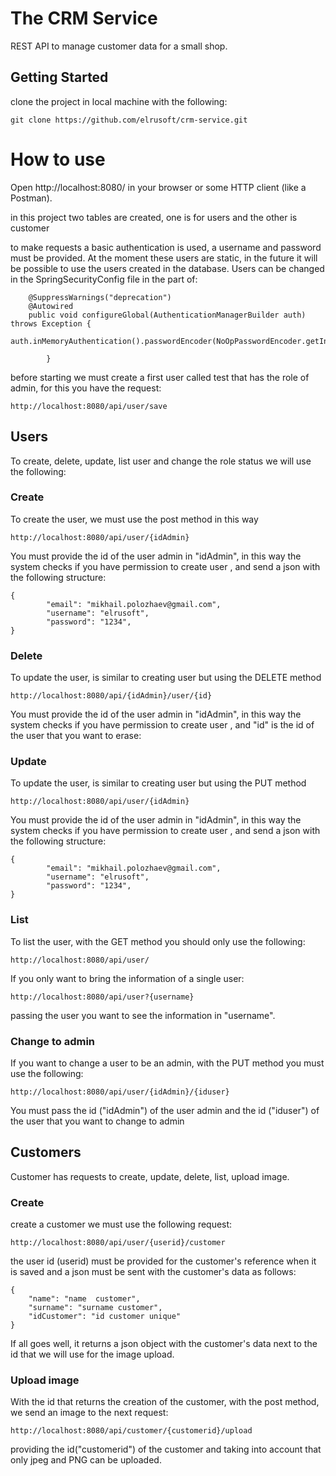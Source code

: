 # The CRM Service

REST API to manage customer data for a small shop.


## Getting Started

clone the project in local machine  with the following:

```
git clone https://github.com/elrusoft/crm-service.git
```

# How to use


Open http://localhost:8080/ in your browser or some HTTP client (like a Postman).

in this project two tables are created, one is for users and the other is customer

to make requests a basic authentication is used, a username and password must be provided. At the moment these users are static, in the future it will be possible to use the users created in the database. Users can be changed in the SpringSecurityConfig file in the part of:

```
	@SuppressWarnings("deprecation")
	@Autowired
	public void configureGlobal(AuthenticationManagerBuilder auth) throws Exception {
				auth.inMemoryAuthentication().passwordEncoder(NoOpPasswordEncoder.getInstance()).withUser("root").password("123456").roles("ADMIN").and().withUser("user").password("123456").roles("USER");
				
        }
```	

before starting we must create a first user called test that has the role of admin, for this you have the request:

```
http://localhost:8080/api/user/save
```


## Users

To create, delete, update, list user and change the role status we will use the following:

### Create

To create the user, we must use the post method in this way

```
http://localhost:8080/api/user/{idAdmin}

```
You must provide the id of the user admin in "idAdmin", in this way the system checks if you have permission to create user , and send a json with the following structure:

```
{
        "email": "mikhail.polozhaev@gmail.com",
        "username": "elrusoft",
        "password": "1234",
}
```

### Delete

To update the user, is similar to creating user but using the DELETE method

```
http://localhost:8080/api/{idAdmin}/user/{id}

```
You must provide the id of the user admin in "idAdmin", in this way the system checks if you have permission to create user , and "id" is the id of the user that you want to erase:



### Update

To update the user, is similar to creating user but using the PUT method

```
http://localhost:8080/api/user/{idAdmin}

```
You must provide the id of the user admin in "idAdmin", in this way the system checks if you have permission to create user , and send a json with the following structure:

```
{
        "email": "mikhail.polozhaev@gmail.com",
        "username": "elrusoft",
        "password": "1234",
}
```

### List 

To list the user, with the GET method you should only use the following:

```
http://localhost:8080/api/user/
```

If you only want to bring the information of a single user:

```
http://localhost:8080/api/user?{username}
```
passing the user you want to see the information in "username".

### Change to admin

If you want to change a user to be an admin, with the PUT method  you must use the following:

```
http://localhost:8080/api/user/{idAdmin}/{iduser}
```

You must pass the id ("idAdmin") of the user admin and the id ("iduser") of the user that you want to change to admin


## Customers

Customer has requests to create, update, delete, list, upload image.

### Create 

create a customer we must use the following request:

```
http://localhost:8080/api/user/{userid}/customer
```
the user id (userid) must be provided for the customer's reference when it is saved and a json must be sent with the customer's data as follows:

```
{
    "name": "name  customer",
    "surname": "surname customer",
    "idCustomer": "id customer unique"
}
```
If all goes well, it returns a json object with the customer's data next to the id that we will use for the image upload.

### Upload image

With the id that returns the creation of the customer, with the post method, we send an image to the next request:

```
http://localhost:8080/api/customer/{customerid}/upload
```
providing the id("customerid") of the customer and taking into account that only jpeg and PNG can be uploaded.



